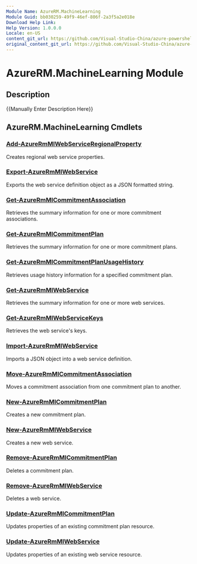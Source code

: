 ```yaml
---
Module Name: AzureRM.MachineLearning
Module Guid: bb030259-49f9-46ef-806f-2a3f5a2e018e
Download Help Link:
Help Version: 1.0.0.0
Locale: en-US
content_git_url: https://github.com/Visual-Studio-China/azure-powershell/blob/preview/src/ResourceManager/MachineLearning/Commands.MachineLearning/help/AzureRM.MachineLearning.md
original_content_git_url: https://github.com/Visual-Studio-China/azure-powershell/blob/preview/src/ResourceManager/MachineLearning/Commands.MachineLearning/help/AzureRM.MachineLearning.md
---
```


# AzureRM.MachineLearning Module
## Description
{{Manually Enter Description Here}}

## AzureRM.MachineLearning Cmdlets
### [Add-AzureRmMlWebServiceRegionalProperty](Add-AzureRmMlWebServiceRegionalProperty.md)
Creates regional web service properties.

### [Export-AzureRmMlWebService](Export-AzureRmMlWebService.md)
Exports the web service definition object as a JSON formatted string.

### [Get-AzureRmMlCommitmentAssociation](Get-AzureRmMlCommitmentAssociation.md)
Retrieves the summary information for one or more commitment associations.

### [Get-AzureRmMlCommitmentPlan](Get-AzureRmMlCommitmentPlan.md)
Retrieves the summary information for one or more commitment plans.

### [Get-AzureRmMlCommitmentPlanUsageHistory](Get-AzureRmMlCommitmentPlanUsageHistory.md)
Retrieves usage history information for a specified commitment plan.

### [Get-AzureRmMlWebService](Get-AzureRmMlWebService.md)
Retrieves the summary information for one or more web services.

### [Get-AzureRmMlWebServiceKeys](Get-AzureRmMlWebServiceKeys.md)
Retrieves the web service's keys.

### [Import-AzureRmMlWebService](Import-AzureRmMlWebService.md)
Imports a JSON object into a web service definition.

### [Move-AzureRmMlCommitmentAssociation](Move-AzureRmMlCommitmentAssociation.md)
Moves a commitment association from one commitment plan to another.

### [New-AzureRmMlCommitmentPlan](New-AzureRmMlCommitmentPlan.md)
Creates a new commitment plan.

### [New-AzureRmMlWebService](New-AzureRmMlWebService.md)
Creates a new web service.

### [Remove-AzureRmMlCommitmentPlan](Remove-AzureRmMlCommitmentPlan.md)
Deletes a commitment plan.

### [Remove-AzureRmMlWebService](Remove-AzureRmMlWebService.md)
Deletes a web service.

### [Update-AzureRmMlCommitmentPlan](Update-AzureRmMlCommitmentPlan.md)
Updates properties of an existing commitment plan resource.

### [Update-AzureRmMlWebService](Update-AzureRmMlWebService.md)
Updates properties of an existing web service resource.

